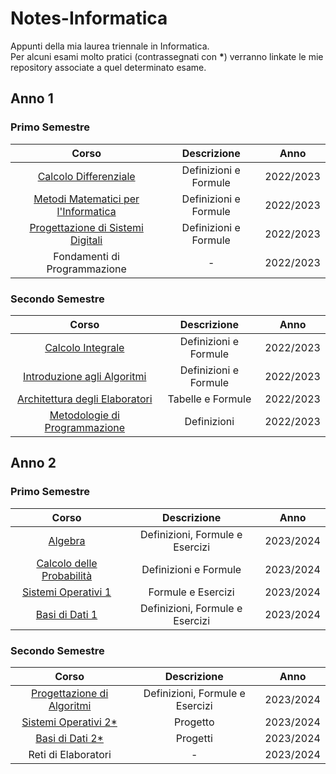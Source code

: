 # Notes-Informatica
 
Appunti della mia laurea triennale in Informatica.<br>
Per alcuni esami molto pratici (contrassegnati con <strong>*</strong>) verranno linkate le mie repository associate a quel determinato esame.


## Anno 1
### Primo Semestre
|Corso|Descrizione|Anno|
|:---:|:---------:|:--:|
|[Calcolo Differenziale](../../raw/main/Anno1PrimoSemestre/Calcolo%20Differenziale/Calcolo%20Differenziale.pdf)|Definizioni e Formule|2022/2023|
|[Metodi Matematici per l'Informatica](../../raw/main/Anno1PrimoSemestre/Metodi%20Matematici%20per%20l'Informatica/Metodi%20Matematici%20per%20l'Informatica.pdf)|Definizioni e Formule|2022/2023|
|[Progettazione di Sistemi Digitali](../../raw/main/Anno1PrimoSemestre/Progettazione%20di%20Sistemi%20Digitali/Progettazione%20di%20Sistemi%20Digitali.pdf)|Definizioni e Formule|2022/2023|
|Fondamenti di Programmazione|-|2022/2023|

### Secondo Semestre
|Corso|Descrizione|Anno|
|:---:|:---------:|:--:|
|[Calcolo Integrale](../../raw/main/Anno1SecondoSemestre/Calcolo%20Integrale/Calcolo%20Integrale.pdf)|Definizioni e Formule|2022/2023|
|[Introduzione agli Algoritmi](../../raw/main/Anno1SecondoSemestre/Introduzione%20agli%20Algoritmi/Introduzione%20agli%20Algoritmi.pdf)|Definizioni e Formule|2022/2023|
|[Architettura degli Elaboratori](../../raw/main/Anno1SecondoSemestre/Architettura%20degli%20Elaboratori/Architettura%20degli%20Elaboratori.pdf)|Tabelle e Formule|2022/2023|
|[Metodologie di Programmazione](../../raw/main/Anno1SecondoSemestre/Metodologie%20di%20Programmazione/Metodologie%20di%20Programmazione.pdf)|Definizioni|2022/2023|


## Anno 2
### Primo Semestre
|Corso|Descrizione|Anno|
|:---:|:---------:|:--:|
|[Algebra](../../raw/main/Anno2PrimoSemestre/Algebra/Algebra.pdf)|Definizioni, Formule e Esercizi|2023/2024|
|[Calcolo delle Probabilità](../../raw/main/Anno2PrimoSemestre/Calcolo%20delle%20Probabilità/Calcolo%20delle%20Probabilità.pdf)|Definizioni e Formule|2023/2024|
|[Sistemi Operativi 1](../../raw/main/Anno2PrimoSemestre/Sistemi%20Operativi%201/Sistemi%20Operativi%201.pdf)|Formule e Esercizi|2023/2024|
|[Basi di Dati 1](../../raw/main/Anno2PrimoSemestre/Basi%20di%20Dati%201/Basi%20di%20Dati%201.pdf)|Definizioni, Formule e Esercizi|2023/2024|

### Secondo Semestre
|Corso|Descrizione|Anno|
|:---:|:---------:|:--:|
|[Progettazione di Algoritmi](../../raw/main/Anno2SecondoSemestre/Progettazione%20di%20Algoritmi/Progettazione%20di%20Algoritmi.pdf)|Definizioni, Formule e Esercizi|2023/2024|
|[Sistemi Operativi 2*](https://github.com/SimoneLid/ANSI-C)|Progetto|2023/2024|
|[Basi di Dati 2*](https://github.com/SimoneLid/BD2)|Progetti|2023/2024|
|Reti di Elaboratori|-|2023/2024|
